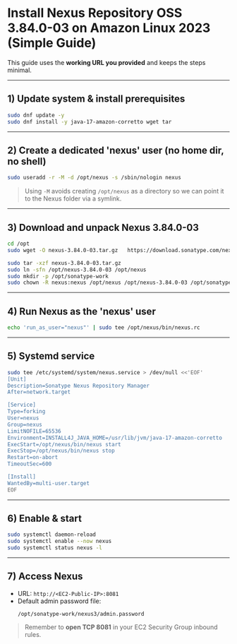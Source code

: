 # Install Nexus Repository OSS 3.84.0-03 on Amazon Linux 2023 (Simple Guide)

This guide uses the **working URL you provided** and keeps the steps minimal.

---

## 1) Update system & install prerequisites
```bash
sudo dnf update -y
sudo dnf install -y java-17-amazon-corretto wget tar
```

---

## 2) Create a dedicated 'nexus' user (no home dir, no shell)
```bash
sudo useradd -r -M -d /opt/nexus -s /sbin/nologin nexus
```

> Using `-M` avoids creating `/opt/nexus` as a directory so we can point it to the Nexus folder via a symlink.

---

## 3) Download and unpack Nexus 3.84.0-03
```bash
cd /opt
sudo wget -O nexus-3.84.0-03.tar.gz   https://download.sonatype.com/nexus/3/nexus-3.84.0-03-linux-x86_64.tar.gz

sudo tar -xzf nexus-3.84.0-03.tar.gz
sudo ln -sfn /opt/nexus-3.84.0-03 /opt/nexus
sudo mkdir -p /opt/sonatype-work
sudo chown -R nexus:nexus /opt/nexus /opt/nexus-3.84.0-03 /opt/sonatype-work
```

---

## 4) Run Nexus as the 'nexus' user
```bash
echo 'run_as_user="nexus"' | sudo tee /opt/nexus/bin/nexus.rc
```

---

## 5) Systemd service
```bash
sudo tee /etc/systemd/system/nexus.service > /dev/null <<'EOF'
[Unit]
Description=Sonatype Nexus Repository Manager
After=network.target

[Service]
Type=forking
User=nexus
Group=nexus
LimitNOFILE=65536
Environment=INSTALL4J_JAVA_HOME=/usr/lib/jvm/java-17-amazon-corretto
ExecStart=/opt/nexus/bin/nexus start
ExecStop=/opt/nexus/bin/nexus stop
Restart=on-abort
TimeoutSec=600

[Install]
WantedBy=multi-user.target
EOF
```

---

## 6) Enable & start
```bash
sudo systemctl daemon-reload
sudo systemctl enable --now nexus
sudo systemctl status nexus -l
```

---

## 7) Access Nexus
- URL: `http://<EC2-Public-IP>:8081`
- Default admin password file:
  ```
  /opt/sonatype-work/nexus3/admin.password
  ```

> Remember to **open TCP 8081** in your EC2 Security Group inbound rules.
